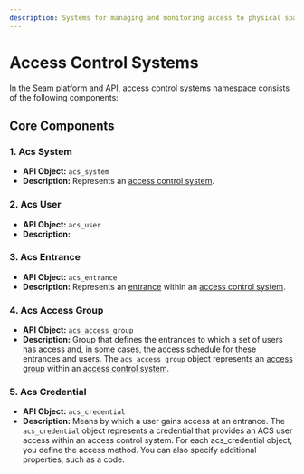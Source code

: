 ```yaml
---
description: Systems for managing and monitoring access to physical spaces
---
```


# Access Control Systems

In the Seam platform and API, access control systems namespace consists of the following components:

## Core Components

### 1. Acs System
- **API Object:** `acs_system`
- **Description:** Represents an [access control system](https://docs.seam.co/latest/capability-guides/access-systems).

### 2. Acs User
- **API Object:** `acs_user`
- **Description:** 

### 3. Acs Entrance
- **API Object:** `acs_entrance`
- **Description:** Represents an [entrance](../../capability-guides/access-systems/retrieving-entrance-details.md) within an [access control system](https://docs.seam.co/latest/capability-guides/access-systems).

### 4. Acs Access Group
- **API Object:** `acs_access_group`
- **Description:** Group that defines the entrances to which a set of users has access and, in some cases, the access schedule for these entrances and users.
The `acs_access_group` object represents an [access group](https://docs.seam.co/latest/capability-guides/access-systems/assigning-users-to-access-groups) within an [access control system](https://docs.seam.co/latest/capability-guides/access-systems).

### 5. Acs Credential
- **API Object:** `acs_credential`
- **Description:** Means by which a user gains access at an entrance.
The `acs_credential` object represents a credential that provides an ACS user access within an access control system. For each acs_credential object, you define the access method. You can also specify additional properties, such as a code.

